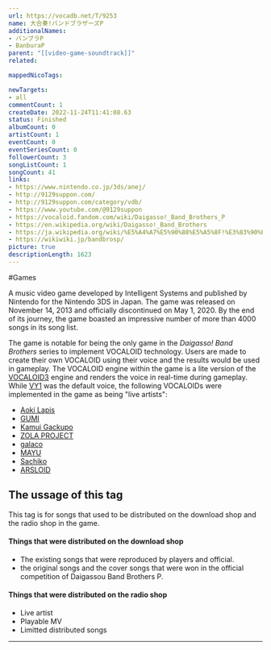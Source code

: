 ```yaml
---
url: https://vocadb.net/T/9253
name: 大合奏!バンドブラザーズP
additionalNames: 
- バンブラP
- BanburaP
parent: "[[video-game-soundtrack]]"
related:

mappedNicoTags:

newTargets:
- all
commentCount: 1
createDate: 2022-11-24T11:41:08.63
status: Finished
albumCount: 0
artistCount: 1
eventCount: 0
eventSeriesCount: 0
followerCount: 3
songListCount: 1
songCount: 41
links: 
- https://www.nintendo.co.jp/3ds/anej/
- http://9129suppon.com/
- http://9129suppon.com/category/vdb/
- https://www.youtube.com/@9129suppon
- https://vocaloid.fandom.com/wiki/Daigasso!_Band_Brothers_P
- https://en.wikipedia.org/wiki/Daigasso!_Band_Brothers
- https://ja.wikipedia.org/wiki/%E5%A4%A7%E5%90%88%E5%A5%8F!%E3%83%90%E3%83%B3%E3%83%89%E3%83%96%E3%83%A9%E3%82%B6%E3%83%BC%E3%82%BA#%E5%A4%A7%E5%90%88%E5%A5%8F!%E3%83%90%E3%83%B3%E3%83%89%E3%83%96%E3%83%A9%E3%82%B6%E3%83%BC%E3%82%BAP
- https://wikiwiki.jp/bandbrosp/
picture: true
descriptionLength: 1623
---
```


#Games

A music video game developed by Intelligent Systems and published by Nintendo for the Nintendo 3DS in Japan. The game was released on November 14, 2013 and officially discontinued on May 1, 2020. By the end of its journey, the game boasted an impressive number of more than 4000 songs in its song list.

The game is notable for being the only game in the *Daigasso! Band Brothers* series to implement VOCALOID technology. Users are made to create their own VOCALOID using their voice and the results would be used in gameplay. The VOCALOID engine within the game is a lite version of the [VOCALOID3](https://vocadb.net/T/475) engine and renders the voice in real-time during gameplay. While [VY1](https://vocadb.net/Ar/117) was the default voice, the following VOCALOIDs were implemented in the game as being "live artists":
* [Aoki Lapis](https://vocadb.net/Ar/156)
* [GUMI](https://vocadb.net/Ar/3)
* [Kamui Gackupo](https://vocadb.net/Ar/12)
* [ZOLA PROJECT](https://vocadb.net/Ar/59058)
* [galaco](https://vocadb.net/Ar/1777)
* [MAYU](https://vocadb.net/Ar/1766)
* [Sachiko](https://vocadb.net/Ar/39620)
* [ARSLOID](https://vocadb.net/Ar/36129)

## The ussage of this tag
This tag is for songs that used to be distributed on the download shop and the radio shop in the game.

#### Things that were distributed on the download shop
* The existing songs that were reproduced by players and official.
* the original songs and the cover songs that were won in the official competition of Daigassou Band Brothers P.
#### Things that were distributed on the radio shop
* Live artist
* Playable MV
* Limitted distributed songs

---


